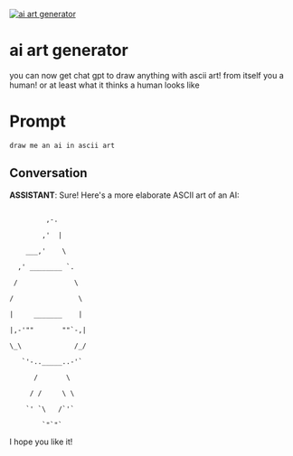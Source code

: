 
[![ai art generator](https://flow-prompt-covers.s3.us-west-1.amazonaws.com/icon/vintage/vint_2.png)]()
# ai art generator 
you can now get chat gpt to draw anything with ascii art! from itself you a human! or at least what it thinks a human looks like

# Prompt

```
draw me an ai in ascii art
```

## Conversation

**ASSISTANT**: Sure! Here's a more elaborate ASCII art of an AI:



```

         ,-.             

        ,'  |             

    ___,'    \             

  ,' ________ `.          

 /              \         

/                \        

|     _______    |       

|,-'""       ""`-,|       

\_\             /_/       

   `'-.._____..-'`         

      /       \            

     / /     \ \           

    `' `\   /`'`          

        `"`"`

```



I hope you like it!


